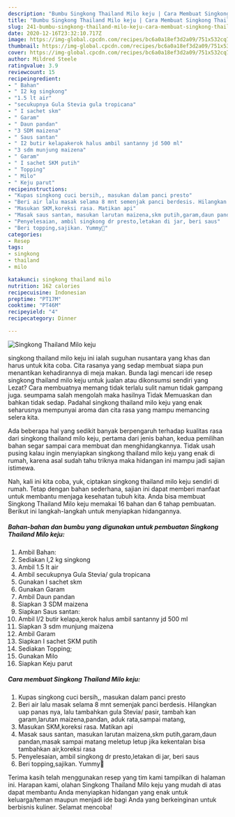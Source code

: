 ```yaml
---
description: "Bumbu Singkong Thailand Milo keju | Cara Membuat Singkong Thailand Milo keju Yang Sedap"
title: "Bumbu Singkong Thailand Milo keju | Cara Membuat Singkong Thailand Milo keju Yang Sedap"
slug: 241-bumbu-singkong-thailand-milo-keju-cara-membuat-singkong-thailand-milo-keju-yang-sedap
date: 2020-12-16T23:32:10.717Z
image: https://img-global.cpcdn.com/recipes/bc6a0a18ef3d2a09/751x532cq70/singkong-thailand-milo-keju-foto-resep-utama.jpg
thumbnail: https://img-global.cpcdn.com/recipes/bc6a0a18ef3d2a09/751x532cq70/singkong-thailand-milo-keju-foto-resep-utama.jpg
cover: https://img-global.cpcdn.com/recipes/bc6a0a18ef3d2a09/751x532cq70/singkong-thailand-milo-keju-foto-resep-utama.jpg
author: Mildred Steele
ratingvalue: 3.9
reviewcount: 15
recipeingredient:
- " Bahan"
- " I2 kg singkong"
- "1.5 lt air"
- "secukupnya Gula Stevia gula tropicana"
- " I sachet skm"
- " Garam"
- " Daun pandan"
- "3 SDM maizena"
- " Saus santan"
- " I2 butir kelapakerok halus ambil santanny jd 500 ml"
- "3 sdm munjung maizena"
- " Garam"
- " I sachet SKM putih"
- " Topping"
- " Milo"
- " Keju parut"
recipeinstructions:
- "Kupas singkong cuci bersih,, masukan dalam panci presto"
- "Beri air lalu masak selama 8 mnt semenjak panci berdesis. Hilangkan uap panas nya, lalu tambahkan gula Stevia/ pasir, tambah kan garam,larutan maizena,pandan, aduk rata,sampai matang,"
- "Masukan SKM,koreksi rasa. Matikan api"
- "Masak saus santan, masukan larutan maizena,skm putih,garam,daun pandan,masak sampai matang meletup letup jika kekentalan bisa tambahkan air,koreksi rasa"
- "Penyelesaian, ambil singkong dr presto,letakan di jar, beri saus"
- "Beri topping,sajikan. Yummy🥰"
categories:
- Resep
tags:
- singkong
- thailand
- milo

katakunci: singkong thailand milo 
nutrition: 162 calories
recipecuisine: Indonesian
preptime: "PT17M"
cooktime: "PT46M"
recipeyield: "4"
recipecategory: Dinner

---
```



![Singkong Thailand Milo keju](https://img-global.cpcdn.com/recipes/bc6a0a18ef3d2a09/751x532cq70/singkong-thailand-milo-keju-foto-resep-utama.jpg)


singkong thailand milo keju ini ialah suguhan nusantara yang khas dan harus untuk kita coba. Cita rasanya yang sedap membuat siapa pun menantikan kehadirannya di meja makan.
Bunda lagi mencari ide resep singkong thailand milo keju untuk jualan atau dikonsumsi sendiri yang Lezat? Cara membuatnya memang tidak terlalu sulit namun tidak gampang juga. seumpama salah mengolah maka hasilnya Tidak Memuaskan dan bahkan tidak sedap. Padahal singkong thailand milo keju yang enak seharusnya mempunyai aroma dan cita rasa yang mampu memancing selera kita.



Ada beberapa hal yang sedikit banyak berpengaruh terhadap kualitas rasa dari singkong thailand milo keju, pertama dari jenis bahan, kedua pemilihan bahan segar sampai cara membuat dan menghidangkannya. Tidak usah pusing kalau ingin menyiapkan singkong thailand milo keju yang enak di rumah, karena asal sudah tahu triknya maka hidangan ini mampu jadi sajian istimewa.


Nah, kali ini kita coba, yuk, ciptakan singkong thailand milo keju sendiri di rumah. Tetap dengan bahan sederhana, sajian ini dapat memberi manfaat untuk membantu menjaga kesehatan tubuh kita. Anda bisa membuat Singkong Thailand Milo keju memakai 16 bahan dan 6 tahap pembuatan. Berikut ini langkah-langkah untuk menyiapkan hidangannya.

<!--inarticleads1-->

##### Bahan-bahan dan bumbu yang digunakan untuk pembuatan Singkong Thailand Milo keju:

1. Ambil  Bahan:
1. Sediakan  I,2 kg singkong
1. Ambil 1.5 lt air
1. Ambil secukupnya Gula Stevia/ gula tropicana
1. Gunakan  I sachet skm
1. Gunakan  Garam
1. Ambil  Daun pandan
1. Siapkan 3 SDM maizena
1. Siapkan  Saus santan:
1. Ambil  I/2 butir kelapa,kerok halus ambil santanny jd 500 ml
1. Siapkan 3 sdm munjung maizena
1. Ambil  Garam
1. Siapkan  I sachet SKM putih
1. Sediakan  Topping;
1. Gunakan  Milo
1. Siapkan  Keju parut




<!--inarticleads2-->

##### Cara membuat Singkong Thailand Milo keju:

1. Kupas singkong cuci bersih,, masukan dalam panci presto
1. Beri air lalu masak selama 8 mnt semenjak panci berdesis. Hilangkan uap panas nya, lalu tambahkan gula Stevia/ pasir, tambah kan garam,larutan maizena,pandan, aduk rata,sampai matang,
1. Masukan SKM,koreksi rasa. Matikan api
1. Masak saus santan, masukan larutan maizena,skm putih,garam,daun pandan,masak sampai matang meletup letup jika kekentalan bisa tambahkan air,koreksi rasa
1. Penyelesaian, ambil singkong dr presto,letakan di jar, beri saus
1. Beri topping,sajikan. Yummy🥰




Terima kasih telah menggunakan resep yang tim kami tampilkan di halaman ini. Harapan kami, olahan Singkong Thailand Milo keju yang mudah di atas dapat membantu Anda menyiapkan hidangan yang enak untuk keluarga/teman maupun menjadi ide bagi Anda yang berkeinginan untuk berbisnis kuliner. Selamat mencoba!
